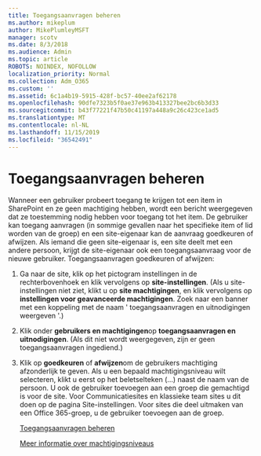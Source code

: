 ```yaml
---
title: Toegangsaanvragen beheren
ms.author: mikeplum
author: MikePlumleyMSFT
manager: scotv
ms.date: 8/3/2018
ms.audience: Admin
ms.topic: article
ROBOTS: NOINDEX, NOFOLLOW
localization_priority: Normal
ms.collection: Adm_O365
ms.custom: ''
ms.assetid: 6c1a4b19-5915-428f-bc57-40ee2af62178
ms.openlocfilehash: 90dfe7323b5f0ae37e963b413327bee2bc6b3d33
ms.sourcegitcommit: b43f77221f47b50c41197a448a9c26c423ce1ad5
ms.translationtype: MT
ms.contentlocale: nl-NL
ms.lasthandoff: 11/15/2019
ms.locfileid: "36542491"
---
```

# <a name="manage-access-requests"></a>Toegangsaanvragen beheren

Wanneer een gebruiker probeert toegang te krijgen tot een item in SharePoint en ze geen machtiging hebben, wordt een bericht weergegeven dat ze toestemming nodig hebben voor toegang tot het item. De gebruiker kan toegang aanvragen (in sommige gevallen naar het specifieke item of lid worden van de groep) en een site-eigenaar kan de aanvraag goedkeuren of afwijzen. Als iemand die geen site-eigenaar is, een site deelt met een andere persoon, krijgt de site-eigenaar ook een toegangsaanvraag voor de nieuwe gebruiker. Toegangsaanvragen goedkeuren of afwijzen:
  
1. Ga naar de site, klik op het pictogram instellingen in de rechterbovenhoek en klik vervolgens op **site-instellingen**. (Als u site-instellingen niet ziet, klikt u op **site machtigingen**, en klik vervolgens op **instellingen voor geavanceerde machtigingen**. Zoek naar een banner met een koppeling met de naam ' toegangsaanvragen en uitnodigingen weergeven '.)
    
2. Klik onder **gebruikers en machtigingen**op **toegangsaanvragen en uitnodigingen**. (Als dit niet wordt weergegeven, zijn er geen toegangsaanvragen ingediend.)
    
3. Klik op **goedkeuren** of **afwijzen**om de gebruikers machtiging afzonderlijk te geven. Als u een bepaald machtigingsniveau wilt selecteren, klikt u eerst op het beletselteken (...) naast de naam van de persoon. U ook de gebruiker toevoegen aan een groep die gemachtigd is voor de site. Voor Communicatiesites en klassieke team sites u dit doen op de pagina Site-instellingen. Voor sites die deel uitmaken van een Office 365-groep, u de gebruiker toevoegen aan de groep.
    
    [Toegangsaanvragen beheren](https://go.microsoft.com/fwlink/?linkid=2008747)
    
    [Meer informatie over machtigingsniveaus](https://go.microsoft.com/fwlink/?linkid=867071)
    

